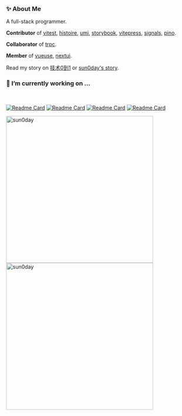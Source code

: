 

### ✨ About Me

A full-stack programmer. 

**Contributor** of [vitest](https://github.com/vitest-dev/vitest), [histoire](https://github.com/histoire-dev/histoire), [umi](https://github.com/umijs/umi), [storybook](https://github.com/storybookjs/storybook), [vitepress](https://github.com/vuejs/vitepress), [signals](https://github.com/preactjs/signals), [pino](https://github.com/pinojs/pino).

**Collaborator** of [trpc](https://github.com/trpc/trpc).

**Member** of [vueuse](https://github.com/vueuse/vueuse), [nextui](https://github.com/nextui-org/nextui).

Read my story on [技术0到1](https://www.zhihu.com/column/c_1302591122619637760) or [sun0day's story](https://hackernoon.com/u/sun0day).

### 🔭 I’m currently working on ...
<br>

[![Readme Card](https://github-readme-stats.vercel.app/api/pin/?username=sun0day&repo=async)](https://github.com/sun0day/async)
[![Readme Card](https://github-readme-stats.vercel.app/api/pin/?username=sun0day&repo=modern-api)](https://github.com/sun0day/modern-api)
[![Readme Card](https://github-readme-stats.vercel.app/api/pin/?username=sun0day&repo=dori)](https://github.com/sun0day/dori)
[![Readme Card](https://github-readme-stats.vercel.app/api/pin/?username=sun0day&repo=github-history)](https://github.com/sun0day/github-history)

<p>
<img align="center" src="https://github-readme-stats.vercel.app/api?username=sun0day&show_icons=true&locale=en" alt="sun0day" style="width:400px" />
<img align="center" src="https://github-readme-streak-stats.herokuapp.com/?user=sun0day&theme=tokyonight_duo&border=e0e0e0&stroke=e0e0e0" alt="sun0day" style="width:400px" /></p>





<!--
**sun0day/sun0day** is a ✨ _special_ ✨ repository because its `README.md` (this file) appears on your GitHub profile.

Here are some ideas to get you started:

- 🔭 I’m currently working on ...
- 🌱 I’m currently learning ...
- 👯 I’m looking to collaborate on ...
- 🤔 I’m looking for help with ...
- 💬 Ask me about ...
- 📫 How to reach me: ...
- 😄 Pronouns: ...
- ⚡ Fun fact: ...
-->
